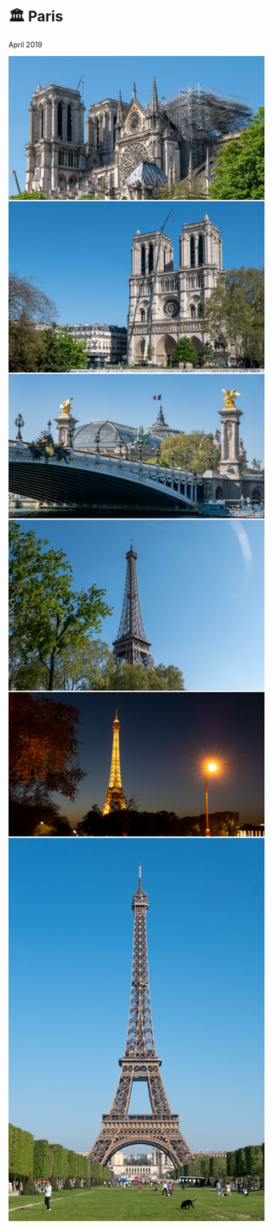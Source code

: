 # 🏛 Paris
April 2019

[![P2620798](/photos/hd/P2620798.jpg)](/photos/P2620798.md)
[![P2620805](/photos/hd/P2620805.jpg)](/photos/P2620805.md)
[![P2620810](/photos/hd/P2620810.jpg)](/photos/P2620810.md)
[![P2620822](/photos/hd/P2620822.jpg)](/photos/P2620822.md)
[![P2620847](/photos/hd/P2620847.jpg)](/photos/P2620847.md)
[![P2620855](/photos/hd/P2620855.jpg)](/photos/P2620855.md)
